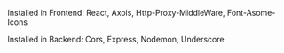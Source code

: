 Installed in Frontend:
React,
Axois,
Http-Proxy-MiddleWare,
Font-Asome-Icons

Installed in Backend:
Cors,
Express,
Nodemon,
Underscore
